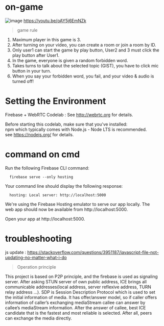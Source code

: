 # on-game
![image](https://user-images.githubusercontent.com/78066907/210474057-26efcae3-bfd9-48d8-b41f-a1417e74c502.png)
https://youtu.be/oAY5j6EmNZk
> game rule
  1. Maximum player in this game is 3.
  2. After turning on your video, you can create a room or join a room by ID.
  3. Only user1 can start the game by play button, User2 and 3 must click the play button after User1.
  4. In the game, everyone is given a random forbidden word.
  5. Takes turns to talk about the selected topic (GIST), you have to click mic button in your turn.
  6. When you say your forbidden word, you fail, and your video & audio is turned off!
 

# Setting the Environment 
Firebase + WebRTC Codelab : See http://webrtc.org for details.

Before starting this codelab, make sure that you've installed:  
npm which typically comes with Node.js - Node LTS is recommended.  
see https://nodejs.org/ for details.

# command on cmd
Run the following Firebase CLI command:
```
  firebase serve --only hosting
```
Your command line should display the following response:
```
  hosting: Local server: http://localhost:5000
```
We're using the Firebase Hosting emulator to serve our app locally. The web app should now be available from http://localhost:5000.  

Open your app at http://localhost:5000.

# troubleshooting
js update : 
https://stackoverflow.com/questions/3951187/javascript-file-not-updating-no-matter-what-i-do



> Operation principle
  
  This project is based on P2P principle, and the firebase is used as signaling server. After asking STUN server of own public address, ICE brings all communicable addresses(local address, server reflexive address, TURN relay address …). SDP is Session Description Protocol which is used to set the initial information of media. It has offer/answer model, so if caller offers information of caller’s exchanging mediaStream callee can answer by callee’s mediaStream information. After the answer of callee, best ICE candidate that is the fastest and most reliable is selected. After all, peers can exchange the media directly. 

